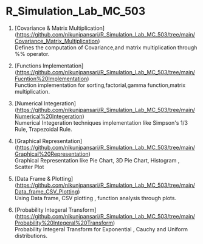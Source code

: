 # R_Simulation_Lab_MC_503

1. [Covariance & Matrix Multiplication] (https://github.com/nikunjpansari/R_Simulation_Lab_MC_503/tree/main/Covariance_Matrix_Multiplication) <br>
Defines the computation of Covariance,and matrix multiplication through %% operator.

2. [Functions Implementation] (https://github.com/nikunjpansari/R_Simulation_Lab_MC_503/tree/main/Fucntion%20Implementation) <br>
Function implementation for sorting,factorial,gamma function,matrix multiplication.

3. [Numerical Integeration] (https://github.com/nikunjpansari/R_Simulation_Lab_MC_503/tree/main/Numerical%20Integeration) <br>
Numerical Integeration techniques implementation like Simpson's 1/3 Rule, Trapezoidal Rule.

4. [Graphical Representation] (https://github.com/nikunjpansari/R_Simulation_Lab_MC_503/tree/main/Graphical%20Representation) <br>
Graphical Representation like Pie Chart, 3D Pie Chart, Histogram , Scatter Plot

5. [Data Frame & Plotting] (https://github.com/nikunjpansari/R_Simulation_Lab_MC_503/tree/main/Data_frame_CSV_Plotting) <br>
Using Data frame, CSV plotting , function analysis through plots.

6. [Probability Integeral Transform] (https://github.com/nikunjpansari/R_Simulation_Lab_MC_503/tree/main/Probability%20Integeral%20Transform) <br>
Probability Integeral Transform for Exponential , Cauchy and Uniform distributions.
